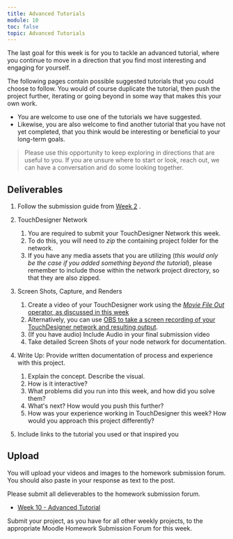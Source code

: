 ```yaml
---
title: Advanced Tutorials
module: 10
toc: false
topic: Advanced Tutorials
---
```


The last goal for this week is for you to tackle an advanced tutorial, where you continue to move in a direction that you find most interesting and engaging for yourself.

The following pages contain possible suggested tutorials that you could choose to follow. You would of course duplicate the tutorial, then push the project further, iterating or going beyond in some way that makes this your own work.

- You are welcome to use one of the tutorials we have suggested.
- Likewise, you are also welcome to find another tutorial that you have not yet completed, that you think would be interesting or beneficial to your long-term goals.

> Please use this opportunity to keep exploring in directions that are useful to you. If you are unsure where to start or look, reach out, we can have a conversation and do some looking together.

## Deliverables

1. Follow the submission guide from [Week 2](https://montana-media-arts.github.io/340-interactive-art/modules/week-2/homework/) .

1. TouchDesigner Network
	1. You are required to submit your TouchDesigner Network this week.
	2. To do this, you will need to _zip_ the containing project folder for the network.
	3. If you have any media assets that you are utilizing (_this would only be the case if you added something beyond the tutorial_), please remember to include those within the network project directory, so that they are also zipped.
2. Screen Shots, Capture, and Renders
	1. Create a video of your TouchDesigner work using the [_Movie File Out_ operator, as discussed in this week]({{site.baseurl}}/modules/week-3/recordVideoOut/) 
	2. Alternatively, you can use [OBS to take a screen recording of your TouchDesigner network and resulting output]({{site.baseurl}}/modules/week-2/captureYourDisplay/).
	3. (If you have audio) Include Audio in your final submission video
	4. Take detailed Screen Shots of your node network for documentation.
3. Write Up: Provide written documentation of process and experience with this project.
	1. Explain the concept.  Describe the visual.
	2. How is it interactive?
	3. What problems did you run into this week, and how did you solve them? 
	4. What's next? How would you push this further?
	5. How was your experience working in TouchDesigner this week?  How would you approach this project differently?
4. Include links to the tutorial you used or that inspired you

## Upload

You will upload your videos and images to the homework submission forum. You should also paste in your response as text to the post. 

Please submit all delieverables to the homework submission forum.

- [Week 10 - Advanced Tutorial](https://moodle.umt.edu/mod/hsuforum/view.php?id=2299993)

Submit your project, as you have for all other weekly projects, to the appropriate Moodle Homework Submission Forum for this week. 

